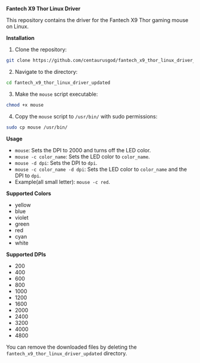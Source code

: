 **Fantech X9 Thor Linux Driver**

This repository contains the driver for the Fantech X9 Thor gaming mouse on Linux.

**Installation**

1. Clone the repository:

```bash
git clone https://github.com/centaurusgod/fantech_x9_thor_linux_driver_updated.git
```

2. Navigate to the directory:

```bash
cd fantech_x9_thor_linux_driver_updated
```

3. Make the `mouse` script executable:

```bash
chmod +x mouse
```

4. Copy the `mouse` script to `/usr/bin/` with sudo permissions:

```bash
sudo cp mouse /usr/bin/
```

**Usage**

* `mouse`: Sets the DPI to 2000 and turns off the LED color.
* `mouse -c color_name`: Sets the LED color to `color_name`.
* `mouse -d dpi`: Sets the DPI to `dpi`.
* `mouse -c color_name -d dpi`: Sets the LED color to `color_name` and the DPI to `dpi`.
* Example(all small letter): `mouse -c red`.
  
**Supported Colors**

* yellow
* blue
* violet
* green
* red
* cyan
* white

**Supported DPIs**

* 200
* 400
* 600
* 800
* 1000
* 1200
* 1600
* 2000
* 2400
* 3200
* 4000
* 4800

You can remove the downloaded files by deleting the `fantech_x9_thor_linux_driver_updated` directory.


